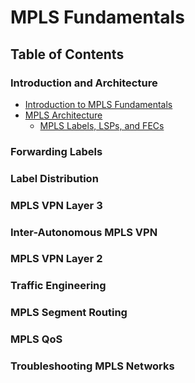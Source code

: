 # MPLS Fundamentals

## Table of Contents

### Introduction and Architecture

* [Introduction to MPLS Fundamentals](./1_introduction.md)
* [MPLS Architecture](./MOD1/)
    + [MPLS Labels, LSPs, and FECs](./MODE1/2.1.md)

### Forwarding Labels

### Label Distribution

### MPLS VPN Layer 3

### Inter-Autonomous MPLS VPN

### MPLS VPN Layer 2

### Traffic Engineering

### MPLS Segment Routing

### MPLS QoS

### Troubleshooting MPLS Networks

